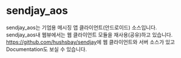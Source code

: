 # sendjay_aos

sendjay_aos는 기업용 메시징 앱 클라이언트(안드로이드) 소스입니다.<br/>
sendjay_aos내 웹뷰에서는 웹 클라이언트 모듈을 재사용(공유)하고 있습니다.<br/>
<https://github.com/hushsbay/sendjay>에 웹 클라이언트와 서버 소스가 있고<br/>
Documentation도 보실 수 있습니다.<br/>


